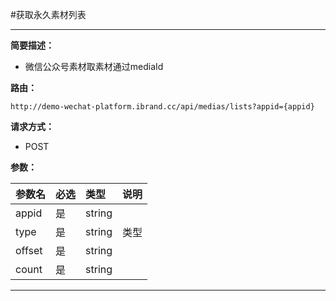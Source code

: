 
#获取永久素材列表
 ****

**简要描述：**


- 微信公众号素材取素材通过mediaId



**路由：**

```
http://demo-wechat-platform.ibrand.cc/api/medias/lists?appid={appid}

```
**请求方式：**
- POST

**参数：**

|参数名|必选|类型|说明|
|:----    |:---|:----- |-----   |
|appid |是  |string |  |
|type |是  |string |  类型|
|offset |是  |string |  |
|count |是  |string |  |

 ****





